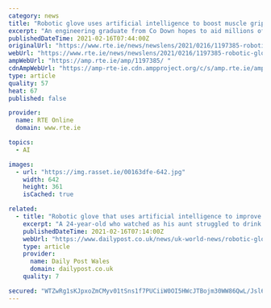 ```yaml
---
category: news
title: "Robotic glove uses artificial intelligence to boost muscle grip"
excerpt: "An engineering graduate from Co Down hopes to aid millions of people after helping create a robotic glove which uses artificial intelligence to boost muscle grip."
publishedDateTime: 2021-02-16T07:44:00Z
originalUrl: "https://www.rte.ie/news/newslens/2021/0216/1197385-robotic-glove/"
webUrl: "https://www.rte.ie/news/newslens/2021/0216/1197385-robotic-glove/"
ampWebUrl: "https://amp.rte.ie/amp/1197385/ "
cdnAmpWebUrl: "https://amp-rte-ie.cdn.ampproject.org/c/s/amp.rte.ie/amp/1197385/ "
type: article
quality: 57
heat: 67
published: false

provider:
  name: RTE Online
  domain: www.rte.ie

topics:
  - AI

images:
  - url: "https://img.rasset.ie/00163dfe-642.jpg"
    width: 642
    height: 361
    isCached: true

related:
  - title: "Robotic glove that uses artificial intelligence to improve muscle grip could help millions"
    excerpt: "A 24-year-old who watched as his aunt struggled to drink water or change the TV channel after multiple sclerosis limited her movement has created a robotic glove which he hopes will help those in similar situations."
    publishedDateTime: 2021-02-16T07:14:00Z
    webUrl: "https://www.dailypost.co.uk/news/uk-world-news/robotic-glove-artificial-intelligence-muscle-19843199"
    type: article
    provider:
      name: Daily Post Wales
      domain: dailypost.co.uk
    quality: 7

secured: "WTZwRg1sKJpxoZmCMyv01tSns1f7PUCiiW0OI5HWcJTBojm30WW86QwL/Jsl6F87SO4YJi8UvUUVsrbDhu2hy+I1R7QjIosAMOD6UKLTGGX2bUpaLfImgsbfaUWn3yo/MOF9iPt4l82UA9z1ihRzAjjeU7G7qIng6Cp2BIQcfuNG9t1cZvz8ZQJ/1sI/oTrRpnrlksKcoFG23IXI1I2k1qlJ4avAVv7voWGjm2k7tOjd2yEa3vMuGRXKfCwPopD1rX5rsU51Q6X8YptUbeQQ0qt88JG56pNwUOFgNSpAKbcDbupwstLw0iASn/nKkUxXCfdB8bxjofU55FGZD9YwyHx0t0T0SnT0wZfIDwLL8+4=;CERlG8fKzCoqeIqLxBXs1A=="
---
```


